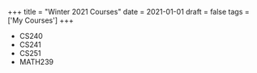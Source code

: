+++
title = "Winter 2021 Courses"
date = 2021-01-01
draft = false
tags = ['My Courses']
+++

- CS240
- CS241
- CS251
- MATH239